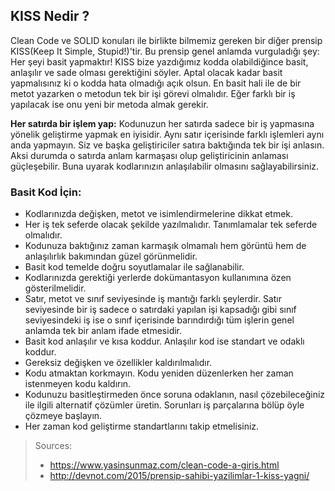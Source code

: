 ## KISS Nedir ?

Clean Code ve SOLID konuları ile birlikte bilmemiz gereken bir diğer prensip KISS(Keep It Simple, Stupid!)'tir. Bu
prensip genel anlamda vurguladığı şey: Her şeyi basit yapmaktır! KISS bize yazdığımız kodda olabildiğince basit,
anlaşılır ve sade olması gerektiğini söyler. Aptal olacak kadar basit yapmalısınız ki o kodda hata olmadığı açık olsun.
En basit hali ile de bir metot yazarken o metodun tek bir işi görevi olmalıdır. Eğer farklı bir iş yapılacak ise onu
yeni bir metoda almak gerekir.

**Her satırda bir işlem yap:** Kodunuzun her satırda sadece bir iş yapmasına yönelik geliştirme yapmak en iyisidir. Aynı
satır içerisinde farklı işlemleri aynı anda yapmayın. Siz ve başka geliştiriciler satıra baktığında tek bir işi anlasın.
Aksi durumda o satırda anlam karmaşası olup geliştiricinin anlaması güçleşebilir. Buna uyarak kodlarınızın anlaşılabilir
olmasını sağlayabilirsiniz.

### Basit Kod İçin:

- Kodlarınızda değişken, metot ve isimlendirmelerine dikkat etmek.
- Her iş tek seferde olacak şekilde yazılmalıdır. Tanımlamalar tek seferde olmalıdır.
- Kodunuza baktığınız zaman karmaşık olmamalı hem görüntü hem de anlaşılırlık bakımından güzel görünmelidir.
- Basit kod temelde doğru soyutlamalar ile sağlanabilir.
- Kodlarınızda gerektiği yerlerde dokümantasyon kullanımına özen gösterilmelidir.
- Satır, metot ve sınıf seviyesinde iş mantığı farklı şeylerdir. Satır seviyesinde bir iş sadece o satırdaki yapılan işi kapsadığı gibi sınıf seviyesindeki iş ise o sınıf içerisinde barındırdığı tüm işlerin genel anlamda tek bir anlam ifade etmesidir.
- Basit kod anlaşılır ve kısa koddur. Anlaşılır kod ise standart ve odaklı koddur.
- Gereksiz değişken ve özellikler kaldırılmalıdır.
- Kodu atmaktan korkmayın. Kodu yeniden düzenlerken her zaman istenmeyen kodu kaldırın.
- Kodunuzu basitleştirmeden önce soruna odaklanın, nasıl çözebileceğiniz ile ilgili alternatif çözümler üretin. Sorunları iş parçalarına bölüp öyle çözmeye başlayın.
- Her zaman kod geliştirme standartlarını takip etmelisiniz.






> Sources:
> - https://www.yasinsunmaz.com/clean-code-a-giris.html
> - http://devnot.com/2015/prensip-sahibi-yazilimlar-1-kiss-yagni/